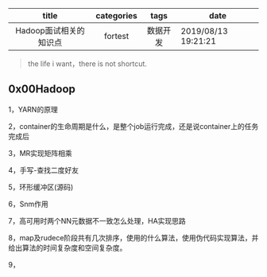 |         title          | categories |   tags   | date                |
| :--------------------: | :--------: | :------: | ------------------- |
| Hadoop面试相关的知识点 |  fortest   | 数据开发 | 2019/08/13 19:21:21 |

> the life i want，there is not shortcut.

## 0x00Hadoop

1，YARN的原理

2，container的生命周期是什么，是整个job运行完成，还是说container上的任务完成后

3，MR实现矩阵相乘

4，手写-查找二度好友

5，环形缓冲区(源码)

6，Snm作用

7，高可用时两个NN元数据不一致怎么处理，HA实现思路

8，map及rudece阶段共有几次排序，使用的什么算法，使用伪代码实现算法，并给出算法的时间复杂度和空间复杂度。

9，